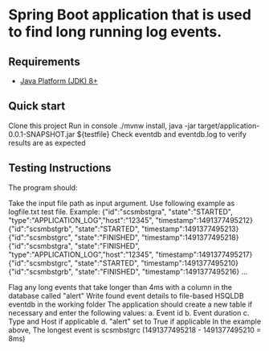 Spring Boot application that is used to find long running log events.
=========================

Requirements
------------
* [Java Platform (JDK) 8+](http://www.oracle.com/technetwork/java/javase/downloads/index.html)

Quick start
-----------

Clone this project
Run in console ./mvnw install, java -jar target/application-0.0.1-SNAPSHOT.jar ${testfile}
Check eventdb and eventdb.log to verify results are as expected

Testing Instructions
--------------------
The program should:

Take the input file path as input argument. Use following example as logfile.txt test file. Example:
{"id":"scsmbstgra", "state":"STARTED", "type":"APPLICATION_LOG","host":"12345", "timestamp":1491377495212}
{"id":"scsmbstgrb", "state":"STARTED", "timestamp":1491377495213}
{"id":"scsmbstgrc", "state":"FINISHED", "timestamp":1491377495218}
{"id":"scsmbstgra", "state":"FINISHED", "type":"APPLICATION_LOG","host":"12345", "timestamp":1491377495217}
{"id":"scsmbstgrc", "state":"STARTED", "timestamp":1491377495210}
{"id":"scsmbstgrb", "state":"FINISHED", "timestamp":1491377495216}
...

Flag any long events that take longer than 4ms with a column in the database called "alert"
Write found event details to file-based HSQLDB eventdb in the working folder
The application should create a new table if necessary and enter the following values: a. Event id b. Event duration c. 
Type and Host if applicable d. "alert" set to True if applicable
In the example above,
The longest event is scsmbstgrc (1491377495218 - 1491377495210 = 8ms)
